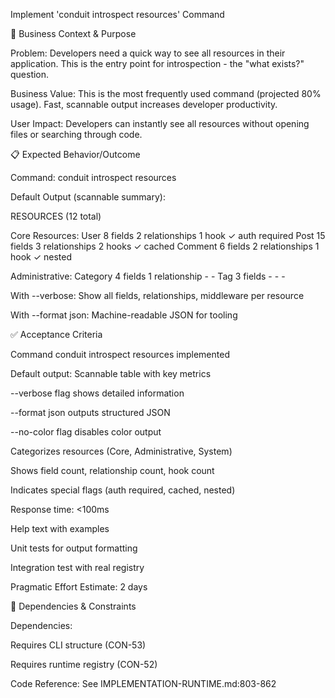 Implement 'conduit introspect resources' Command

🎯 Business Context & Purpose

Problem: Developers need a quick way to see all resources in their application. This is the entry point for introspection - the "what exists?" question.

Business Value: This is the most frequently used command (projected 80% usage). Fast, scannable output increases developer productivity.

User Impact: Developers can instantly see all resources without opening files or searching through code.

📋 Expected Behavior/Outcome

Command: conduit introspect resources

Default Output (scannable summary):

RESOURCES (12 total)

Core Resources:
User 8 fields 2 relationships 1 hook ✓ auth required
Post 15 fields 3 relationships 2 hooks ✓ cached
Comment 6 fields 2 relationships 1 hook ✓ nested

Administrative:
Category 4 fields 1 relationship - -
Tag 3 fields - - -

With --verbose: Show all fields, relationships, middleware per resource

With --format json: Machine-readable JSON for tooling

✅ Acceptance Criteria

Command conduit introspect resources implemented

Default output: Scannable table with key metrics

--verbose flag shows detailed information

--format json outputs structured JSON

--no-color flag disables color output

Categorizes resources (Core, Administrative, System)

Shows field count, relationship count, hook count

Indicates special flags (auth required, cached, nested)

Response time: <100ms

Help text with examples

Unit tests for output formatting

Integration test with real registry

Pragmatic Effort Estimate: 2 days

🔗 Dependencies & Constraints

Dependencies:

Requires CLI structure (CON-53)

Requires runtime registry (CON-52)

Code Reference: See IMPLEMENTATION-RUNTIME.md:803-862
